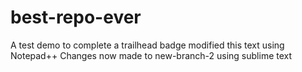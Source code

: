 # best-repo-ever
A test demo to complete a trailhead badge
modified this text using Notepad++
Changes now made to new-branch-2 using sublime text